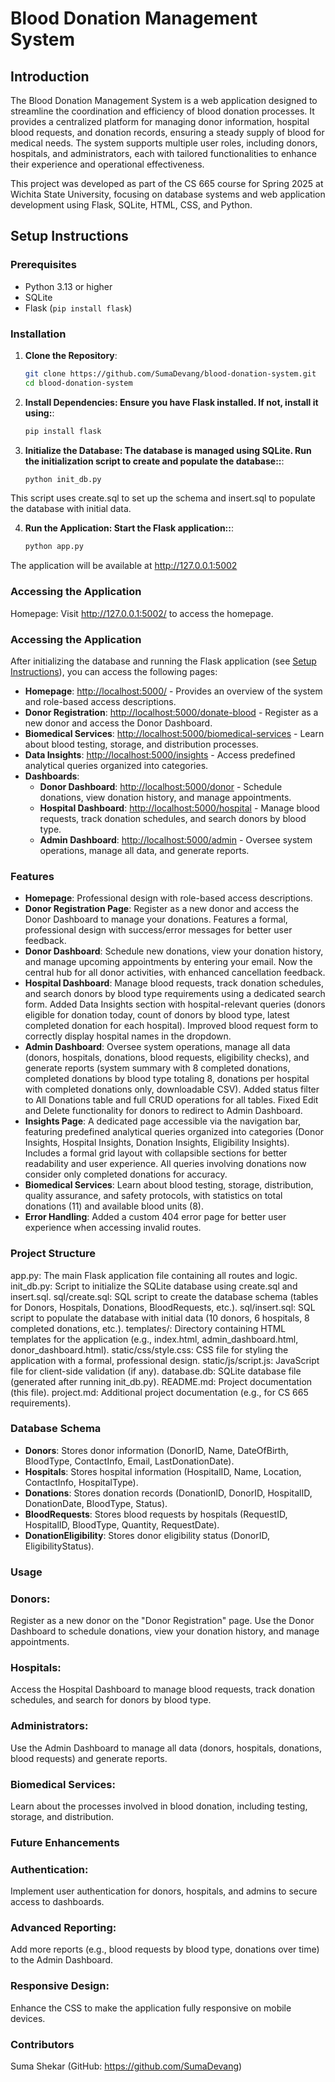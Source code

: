 # Blood Donation Management System

## Introduction

The Blood Donation Management System is a web application designed to streamline the coordination and efficiency of blood donation processes. It provides a centralized platform for managing donor information, hospital blood requests, and donation records, ensuring a steady supply of blood for medical needs. The system supports multiple user roles, including donors, hospitals, and administrators, each with tailored functionalities to enhance their experience and operational effectiveness.

This project was developed as part of the CS 665 course for Spring 2025 at Wichita State University, focusing on database systems and web application development using Flask, SQLite, HTML, CSS, and Python.

## Setup Instructions
### Prerequisites
- Python 3.13 or higher
- SQLite
- Flask (`pip install flask`)

### Installation
1. **Clone the Repository**:
   ```bash
   git clone https://github.com/SumaDevang/blood-donation-system.git
   cd blood-donation-system
   

2. **Install Dependencies: Ensure you have Flask installed. If not, install it using:**:
   ```bash
   pip install flask
   
3. **Initialize the Database: The database is managed using SQLite. 
     Run the initialization script to create and populate the database::**:
   ```bash
   python init_db.py
This script uses create.sql to set up the schema and insert.sql to populate the database with initial data.
   
4. **Run the Application: Start the Flask application::**:
   ```bash
   python app.py
   
The application will be available at  http://127.0.0.1:5002

### Accessing the Application
Homepage: Visit  http://127.0.0.1:5002/ to access the homepage.

### Accessing the Application

After initializing the database and running the Flask application (see [Setup Instructions](#setup-instructions)), you can access the following pages:

- **Homepage**: [http://localhost:5000/](http://localhost:5000/) - Provides an overview of the system and role-based access descriptions.
- **Donor Registration**: [http://localhost:5000/donate-blood](http://localhost:5000/donate-blood) - Register as a new donor and access the Donor Dashboard.
- **Biomedical Services**: [http://localhost:5000/biomedical-services](http://localhost:5000/biomedical-services) - Learn about blood testing, storage, and distribution processes.
- **Data Insights**: [http://localhost:5000/insights](http://localhost:5000/insights) - Access predefined analytical queries organized into categories.
- **Dashboards**:
  - **Donor Dashboard**: [http://localhost:5000/donor](http://localhost:5000/donor) - Schedule donations, view donation history, and manage appointments.
  - **Hospital Dashboard**: [http://localhost:5000/hospital](http://localhost:5000/hospital) - Manage blood requests, track donation schedules, and search donors by blood type.
  - **Admin Dashboard**: [http://localhost:5000/admin](http://localhost:5000/admin) - Oversee system operations, manage all data, and generate reports.

### Features

- **Homepage**: Professional design with role-based access descriptions.
- **Donor Registration Page**: Register as a new donor and access the Donor Dashboard to manage your donations. Features a formal, professional design with success/error messages for better user feedback.
- **Donor Dashboard**: Schedule new donations, view your donation history, and manage upcoming appointments by entering your email. Now the central hub for all donor activities, with enhanced cancellation feedback.
- **Hospital Dashboard**: Manage blood requests, track donation schedules, and search donors by blood type requirements using a dedicated search form. Added Data Insights section with hospital-relevant queries (donors eligible for donation today, count of donors by blood type, latest completed donation for each hospital). Improved blood request form to correctly display hospital names in the dropdown.
- **Admin Dashboard**: Oversee system operations, manage all data (donors, hospitals, donations, blood requests, eligibility checks), and generate reports (system summary with 8 completed donations, completed donations by blood type totaling 8, donations per hospital with completed donations only, downloadable CSV). Added status filter to All Donations table and full CRUD operations for all tables. Fixed Edit and Delete functionality for donors to redirect to Admin Dashboard.
- **Insights Page**: A dedicated page accessible via the navigation bar, featuring predefined analytical queries organized into categories (Donor Insights, Hospital Insights, Donation Insights, Eligibility Insights). Includes a formal grid layout with collapsible sections for better readability and user experience. All queries involving donations now consider only completed donations for accuracy.
- **Biomedical Services**: Learn about blood testing, storage, distribution, quality assurance, and safety protocols, with statistics on total donations (11) and available blood units (8).
- **Error Handling**: Added a custom 404 error page for better user experience when accessing invalid routes.

### Project Structure
app.py: The main Flask application file containing all routes and logic.
init_db.py: Script to initialize the SQLite database using create.sql and insert.sql.
sql/create.sql: SQL script to create the database schema (tables for Donors, Hospitals, Donations, BloodRequests, etc.).
sql/insert.sql: SQL script to populate the database with initial data (10 donors, 6 hospitals, 8 completed donations, etc.).
templates/: Directory containing HTML templates for the application (e.g., index.html, admin_dashboard.html, donor_dashboard.html).
static/css/style.css: CSS file for styling the application with a formal, professional design.
static/js/script.js: JavaScript file for client-side validation (if any).
database.db: SQLite database file (generated after running init_db.py).
README.md: Project documentation (this file).
project.md: Additional project documentation (e.g., for CS 665 requirements).

### Database Schema
- **Donors**: Stores donor information (DonorID, Name, DateOfBirth, BloodType, ContactInfo, Email, LastDonationDate).
- **Hospitals**: Stores hospital information (HospitalID, Name, Location, ContactInfo, HospitalType).
- **Donations**: Stores donation records (DonationID, DonorID, HospitalID, DonationDate, BloodType, Status).
- **BloodRequests**: Stores blood requests by hospitals (RequestID, HospitalID, BloodType, Quantity, RequestDate).
- **DonationEligibility**: Stores donor eligibility status (DonorID, EligibilityStatus).

### Usage
### Donors:
Register as a new donor on the "Donor Registration" page.
Use the Donor Dashboard to schedule donations, view your donation history, and manage appointments.
### Hospitals:
Access the Hospital Dashboard to manage blood requests, track donation schedules, and search for donors by blood type.
### Administrators:
Use the Admin Dashboard to manage all data (donors, hospitals, donations, blood requests) and generate reports.
### Biomedical Services:
Learn about the processes involved in blood donation, including testing, storage, and distribution.

### Future Enhancements
### Authentication: 
Implement user authentication for donors, hospitals, and admins to secure access to dashboards.
### Advanced Reporting: 
Add more reports (e.g., blood requests by blood type, donations over time) to the Admin Dashboard.
### Responsive Design: 
Enhance the CSS to make the application fully responsive on mobile devices.

### Contributors
Suma Shekar (GitHub: https://github.com/SumaDevang)


